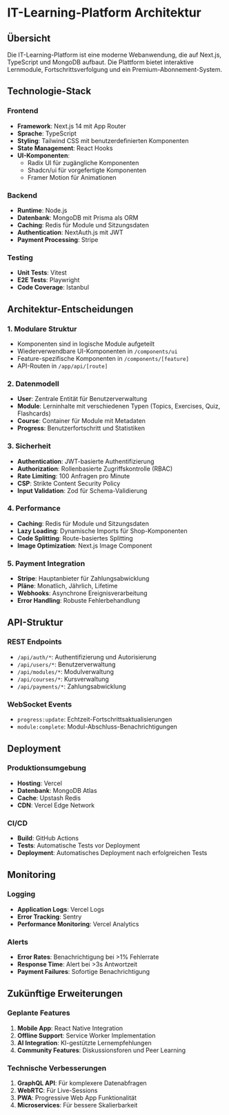 # IT-Learning-Platform Architektur

## Übersicht
Die IT-Learning-Platform ist eine moderne Webanwendung, die auf Next.js, TypeScript und MongoDB aufbaut. Die Plattform bietet interaktive Lernmodule, Fortschrittsverfolgung und ein Premium-Abonnement-System.

## Technologie-Stack

### Frontend
- **Framework**: Next.js 14 mit App Router
- **Sprache**: TypeScript
- **Styling**: Tailwind CSS mit benutzerdefinierten Komponenten
- **State Management**: React Hooks
- **UI-Komponenten**: 
  - Radix UI für zugängliche Komponenten
  - Shadcn/ui für vorgefertigte Komponenten
  - Framer Motion für Animationen

### Backend
- **Runtime**: Node.js
- **Datenbank**: MongoDB mit Prisma als ORM
- **Caching**: Redis für Module und Sitzungsdaten
- **Authentication**: NextAuth.js mit JWT
- **Payment Processing**: Stripe

### Testing
- **Unit Tests**: Vitest
- **E2E Tests**: Playwright
- **Code Coverage**: Istanbul

## Architektur-Entscheidungen

### 1. Modulare Struktur
- Komponenten sind in logische Module aufgeteilt
- Wiederverwendbare UI-Komponenten in `/components/ui`
- Feature-spezifische Komponenten in `/components/[feature]`
- API-Routen in `/app/api/[route]`

### 2. Datenmodell
- **User**: Zentrale Entität für Benutzerverwaltung
- **Module**: Lerninhalte mit verschiedenen Typen (Topics, Exercises, Quiz, Flashcards)
- **Course**: Container für Module mit Metadaten
- **Progress**: Benutzerfortschritt und Statistiken

### 3. Sicherheit
- **Authentication**: JWT-basierte Authentifizierung
- **Authorization**: Rollenbasierte Zugriffskontrolle (RBAC)
- **Rate Limiting**: 100 Anfragen pro Minute
- **CSP**: Strikte Content Security Policy
- **Input Validation**: Zod für Schema-Validierung

### 4. Performance
- **Caching**: Redis für Module und Sitzungsdaten
- **Lazy Loading**: Dynamische Imports für Shop-Komponenten
- **Code Splitting**: Route-basiertes Splitting
- **Image Optimization**: Next.js Image Component

### 5. Payment Integration
- **Stripe**: Hauptanbieter für Zahlungsabwicklung
- **Pläne**: Monatlich, Jährlich, Lifetime
- **Webhooks**: Asynchrone Ereignisverarbeitung
- **Error Handling**: Robuste Fehlerbehandlung

## API-Struktur

### REST Endpoints
- `/api/auth/*`: Authentifizierung und Autorisierung
- `/api/users/*`: Benutzerverwaltung
- `/api/modules/*`: Modulverwaltung
- `/api/courses/*`: Kursverwaltung
- `/api/payments/*`: Zahlungsabwicklung

### WebSocket Events
- `progress:update`: Echtzeit-Fortschrittsaktualisierungen
- `module:complete`: Modul-Abschluss-Benachrichtigungen

## Deployment

### Produktionsumgebung
- **Hosting**: Vercel
- **Datenbank**: MongoDB Atlas
- **Cache**: Upstash Redis
- **CDN**: Vercel Edge Network

### CI/CD
- **Build**: GitHub Actions
- **Tests**: Automatische Tests vor Deployment
- **Deployment**: Automatisches Deployment nach erfolgreichen Tests

## Monitoring

### Logging
- **Application Logs**: Vercel Logs
- **Error Tracking**: Sentry
- **Performance Monitoring**: Vercel Analytics

### Alerts
- **Error Rates**: Benachrichtigung bei >1% Fehlerrate
- **Response Time**: Alert bei >3s Antwortzeit
- **Payment Failures**: Sofortige Benachrichtigung

## Zukünftige Erweiterungen

### Geplante Features
1. **Mobile App**: React Native Integration
2. **Offline Support**: Service Worker Implementation
3. **AI Integration**: KI-gestützte Lernempfehlungen
4. **Community Features**: Diskussionsforen und Peer Learning

### Technische Verbesserungen
1. **GraphQL API**: Für komplexere Datenabfragen
2. **WebRTC**: Für Live-Sessions
3. **PWA**: Progressive Web App Funktionalität
4. **Microservices**: Für bessere Skalierbarkeit 